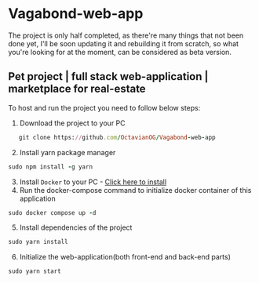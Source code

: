 # Vagabond-web-app
The project is only half completed, as there're many things that not been done yet, I'll be soon updating it and rebuilding it from scratch, so what you're looking for at the moment, can be considered as beta version.
## Pet project | full stack web-application | marketplace for real-estate
To host and run the project you need to follow below steps:
1. Download the project to your PC
```ruby
   git clone https://github.com/OctavianOG/Vagabond-web-app
   ```
2. Install yarn package manager
```ruby
sudo npm install -g yarn
```
3. Install `Docker` to your PC - [Click here to install](https://docs.docker.com/engine/install/)
4. Run the docker-compose command to initialize docker container of this application
```ruby
sudo docker compose up -d
   ```
5. Install dependencies of the project
```ruby
sudo yarn install
```
6. Initialize the web-application(both front-end and back-end parts)
```ruby
sudo yarn start
```
